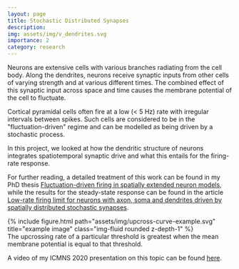 ```yaml
---
layout: page
title: Stochastic Distributed Synapses
description:
img: assets/img/v_dendrites.svg
importance: 2
category: research
---
```


Neurons are extensive cells with various branches radiating from the cell body.  Along the dendrites, neurons receive synaptic inputs from other cells of varying strength and at various different times.  The combined effect of this synaptic input across space and time causes the membrane potential of the cell to fluctuate.

Cortical pyramidal cells often fire at a low (< 5 Hz) rate with irregular intervals between spikes.  Such cells are considered to be in the "fluctuation-driven" regime and can be modelled as being driven by a stochastic process.

In this project, we looked at how the dendritic structure of neurons integrates spatiotemporal synaptic drive and what this entails for the firing-rate response.  

For further reading, a detailed treatment of this work can be found in my PhD thesis [Fluctuation-driven firing in spatially extended neuron models](http://wrap.warwick.ac.uk/148007/1/WRAP_Theses_Gowers_2019.pdf), while the results for the steady-state response can be found in the article [Low-rate firing limit for neurons with axon, soma and dendrites driven by spatially distributed stochastic synapses](https://journals.plos.org/ploscompbiol/article?id=10.1371/journal.pcbi.1007175).

<div class="row">
    <div class="col-sm mt-3 mt-md-0">
        {% include figure.html path="assets/img/upcross-curve-example.svg" title="example image" class="img-fluid rounded z-depth-1" %}
    </div>
</div>
<div class="caption">
    The upcrossing rate of a particular threshold is greatest when the mean membrane potential is equal to that threshold.
</div>

A video of my ICMNS 2020 presentation on this topic can be found [here](https://www.youtube.com/live/Lsj57MvDttU?feature=share&t=9301).
